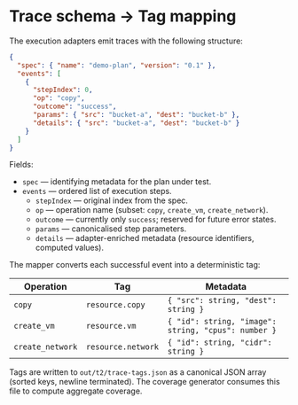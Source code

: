 # Trace schema → Tag mapping

The execution adapters emit traces with the following structure:

```json
{
  "spec": { "name": "demo-plan", "version": "0.1" },
  "events": [
    {
      "stepIndex": 0,
      "op": "copy",
      "outcome": "success",
      "params": { "src": "bucket-a", "dest": "bucket-b" },
      "details": { "src": "bucket-a", "dest": "bucket-b" }
    }
  ]
}
```

Fields:

- `spec` — identifying metadata for the plan under test.
- `events` — ordered list of execution steps.
  - `stepIndex` — original index from the spec.
  - `op` — operation name (subset: `copy`, `create_vm`, `create_network`).
  - `outcome` — currently only `success`; reserved for future error states.
  - `params` — canonicalised step parameters.
  - `details` — adapter-enriched metadata (resource identifiers, computed values).

The mapper converts each successful event into a deterministic tag:

| Operation | Tag | Metadata |
| --- | --- | --- |
| `copy` | `resource.copy` | `{ "src": string, "dest": string }` |
| `create_vm` | `resource.vm` | `{ "id": string, "image": string, "cpus": number }` |
| `create_network` | `resource.network` | `{ "id": string, "cidr": string }` |

Tags are written to `out/t2/trace-tags.json` as a canonical JSON array (sorted keys, newline terminated). The coverage generator consumes this file to compute aggregate coverage.
